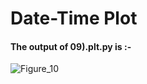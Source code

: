 
# Date-Time Plot

#### The output of 09).plt.py is :-

![Figure_10](https://user-images.githubusercontent.com/44902363/84473795-4c6dc680-aca7-11ea-8d27-43ca8e8aefab.png)

